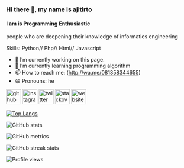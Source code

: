 ### Hi there 👋, my name is **ajitirto**
####  I am is Programming Enthusiastic
people who are deepening their knowledge of informatics engineering

Skills: Python// Php// Html// Javascript

- 🔭 I’m currently working on this page.  
- 🌱 I’m currently learning programming algorithm 
- 📫 How to reach me:  (http://wa.me/081358344655) 
- 😄 Pronouns: he 


[<img src='https://cdn.jsdelivr.net/npm/simple-icons@3.0.1/icons/github.svg' alt='github' height='40'>](https://github.com/ajitirto)  [<img src='https://cdn.jsdelivr.net/npm/simple-icons@3.0.1/icons/instagram.svg' alt='instagram' height='40'>](https://www.instagram.com/aji_tirto_prayogo/)  [<img src='https://cdn.jsdelivr.net/npm/simple-icons@3.0.1/icons/twitter.svg' alt='twitter' height='40'>](https://twitter.com/prayogo_tirto)  [<img src='https://cdn.jsdelivr.net/npm/simple-icons@3.0.1/icons/stackoverflow.svg' alt='stackoverflow' height='40'>](https://stackoverflow.com/users/7392280)  [<img src='https://cdn.jsdelivr.net/npm/simple-icons@3.0.1/icons/icloud.svg' alt='website' height='40'>](https://ajiwoke.wordpress.com/)  

[![Top Langs](https://github-readme-stats.vercel.app/api/top-langs/?username=ajitirto)](https://github.com/anuraghazra/github-readme-stats)

![GitHub stats](https://github-readme-stats.vercel.app/api?username=ajitirto&show_icons=true)  

![GitHub metrics](https://metrics.lecoq.io/ajitirto)  

![GitHub streak stats](https://github-readme-streak-stats.herokuapp.com/?user=ajitirto)  

![Profile views](https://gpvc.arturio.dev/ajitirto)  
